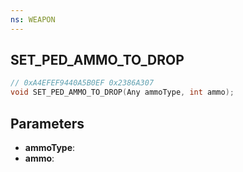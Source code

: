 ```yaml
---
ns: WEAPON
---
```

## SET_PED_AMMO_TO_DROP

```c
// 0xA4EFEF9440A5B0EF 0x2386A307
void SET_PED_AMMO_TO_DROP(Any ammoType, int ammo);
```


## Parameters
* **ammoType**: 
* **ammo**: 

